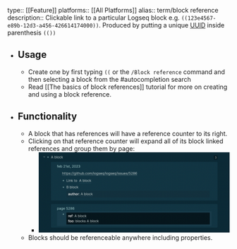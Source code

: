 type:: [[Feature]]
platforms:: [[All Platforms]]
alias:: term/block reference
description:: Clickable link to a particular Logseq block  e.g. `((123e4567-e89b-12d3-a456-426614174000))`. Produced by putting a unique [UUID](https://en.wikipedia.org/wiki/Universally_unique_identifier) inside parenthesis `(())`

- ## Usage
	- Create one by first typing `((` or the `/Block reference` command and then selecting a block from the #autocompletion search
	- Read [[The basics of block references]] tutorial for more on creating and using a block reference.
- ## Functionality
	- A block that has references will have a reference counter to its right.
	- Clicking on that reference counter will expand all of its block linked references and group them by page:
		- ![Screen Shot 2023-02-22 at 5.25.02 PM.png](../assets/Screen_Shot_2023-02-22_at_5.25.02_PM_1677525043946_0.png)
	- Blocks should be referenceable anywhere including properties.
